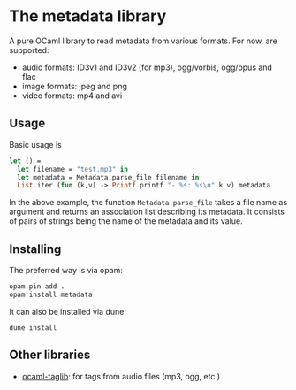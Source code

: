 The metadata library
====================

A pure OCaml library to read metadata from various formats. For now, are
supported:

- audio formats: ID3v1 and ID3v2 (for mp3), ogg/vorbis, ogg/opus and flac
- image formats: jpeg and png
- video formats: mp4 and avi

Usage
-----

Basic usage is

```ocaml
let () =
  let filename = "test.mp3" in
  let metadata = Metadata.parse_file filename in
  List.iter (fun (k,v) -> Printf.printf "- %s: %s\n" k v) metadata
```

In the above example, the function `Metadata.parse_file` takes a file name as
argument and returns an association list describing its metadata. It consists of
pairs of strings being the name of the metadata and its value.

Installing
----------

The preferred way is via opam:

```bash
opam pin add .
opam install metadata
```

It can also be installed via dune:

```
dune install
```

Other libraries
---------------

- [ocaml-taglib](https://github.com/savonet/ocaml-taglib): for tags from audio
  files (mp3, ogg, etc.)
